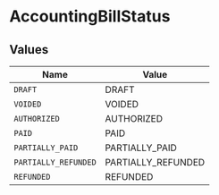 # AccountingBillStatus


## Values

| Name                 | Value                |
| -------------------- | -------------------- |
| `DRAFT`              | DRAFT                |
| `VOIDED`             | VOIDED               |
| `AUTHORIZED`         | AUTHORIZED           |
| `PAID`               | PAID                 |
| `PARTIALLY_PAID`     | PARTIALLY_PAID       |
| `PARTIALLY_REFUNDED` | PARTIALLY_REFUNDED   |
| `REFUNDED`           | REFUNDED             |